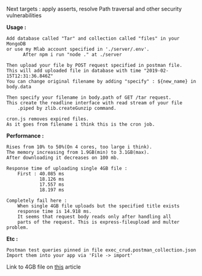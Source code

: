Next targets : apply asserts, 
resolve Path traversal and other 
security vulnerabilities

__Usage :__

    Add database called "Tar" and collection called "files" in your MongoDB 
    or use my Mlab account specified in './server/.env'.
          After npm i run "node ." at ./server

    Then upload your file by POST request specified in postman file.
    This will add uploaded file in database with time "2019-02-15T12:31:36.846Z"
    You can change original filename by adding "specify" : ${new_name} in body.data

    Then specify your filename in body.path of GET /tar request.
    This create the readline interface with read stream of your file 
        .piped by zlib.createGunzip command.    
        
    cron.js removes expired files. 
    As it goes from filename i think this is the cron job.


__Performance :__

    Rises from 10% to 50%(On 4 cores, too large i think). 
    The memory increasing from 1.9GB(min) to 3.1GB(max). 
    After downloading it decreases on 100 mb.

    Response time of uploading single 4GB file :
        First : 40.085 ms
                18.126 ms
                17.557 ms
                18.197 ms 

    Completely fail here : 
        When single 4GB file uploads but the specified title exists
        response time is 14.918 ms.
        It seems that request body reads only after handling all 
        parts of the request. This is express-fileupload and multer problem.



__Etc :__

    Postman test queries pinned in file exec_crud.postman_collection.json
    Import them into your app via 'File -> import'

Link to 4GB file on [this](https://itnext.io/using-node-js-to-read-really-really-large-files-pt-1-d2057fe76b33) article



